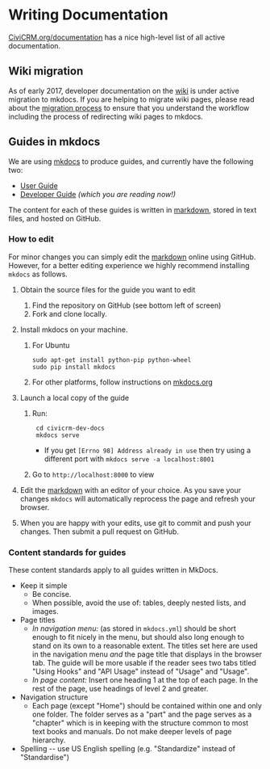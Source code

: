 # Writing Documentation

[CiviCRM.org/documentation](https://civicrm.org/documentation) has a nice
high-level list of all active documentation.

## Wiki migration

As of early 2017, developer documentation on the [wiki] is under
active migration to mkdocs. If you are helping to migrate wiki pages, please
read about the [migration process][migration] to ensure that you understand the
workflow including the process of redirecting wiki pages to mkdocs.

[migration]: https://wiki.civicrm.org/confluence/display/CRMDOC/Content+migration+from+wiki+to+Developer+Guide
[wiki]: https://wiki.civicrm.org/confluence/display/CRMDOC/CiviCRM+Documentation

## Guides in mkdocs

We are using [mkdocs](http://www.mkdocs.org) to produce guides, and currently
have the following two:

-   [User Guide](https://docs.civicrm.org/user/en/stable/)
-   [Developer Guide](https://docs.civicrm.org/dev/en/master/) *(which you are
    reading now!)*

The content for each of these guides is written in [markdown], stored in text
files, and hosted on GitHub.

### How to edit

For minor changes you can simply edit the [markdown] online using GitHub.
However, for a better editing experience we highly recommend installing
`mkdocs` as follows.

1.  Obtain the source files for the guide you want to edit
    1.  Find the repository on GitHub (see bottom left of screen)
    1.  Fork and clone locally.
1.  Install mkdocs on your machine.
    1.  For Ubuntu

            sudo apt-get install python-pip python-wheel
            sudo pip install mkdocs

    1.  For other platforms, follow instructions on
        [mkdocs.org](http://www.mkdocs.org)

1. Launch a local copy of the guide
    1. Run:

            cd civicrm-dev-docs
            mkdocs serve

        -   If you get `[Errno 98] Address already in use` then try using a
            different port with `mkdocs serve -a localhost:8001`

    1. Go to `http://localhost:8000` to view

1.  Edit the [markdown] with an editor of your choice. As you
    save your changes `mkdocs` will automatically reprocess the page and
    refresh your browser.

1.  When you are happy with your edits, use git to commit and push your changes.
    Then submit a  pull request on GitHub.

### Content standards for guides

These content standards apply to all guides written in MkDocs.

-   Keep it simple
    -   Be concise.
    -   When possible, avoid the use of: tables, deeply nested lists, and
        images.
-   Page titles
    -   *In navigation menu:* (as stored in `mkdocs.yml`) should be short enough
        to fit nicely in the menu, but should also long enough to stand on its
        own to a reasonable extent. The titles set here are used in the
        navigation menu *and* the page title that displays in the browser tab.
        The guide will be more usable if the reader sees two tabs titled
        "Using Hooks" and "API Usage" instead of "Usage" and "Usage".
    -   *In page content:* Insert one heading 1 at the top of each page. In the
        rest of the page, use headings of level 2 and greater.
-   Navigation structure
    -   Each page (except "Home") should be contained within one and only one
        folder. The folder serves as a "part" and the page serves as a "chapter"
        which is in keeping with the structure common to most text books and
        manuals. Do not make deeper levels of page hierarchy.
-   Spelling -- use US English spelling (e.g. "Standardize" instead of
    "Standardise")


[Markdown]: markdownrules.md
